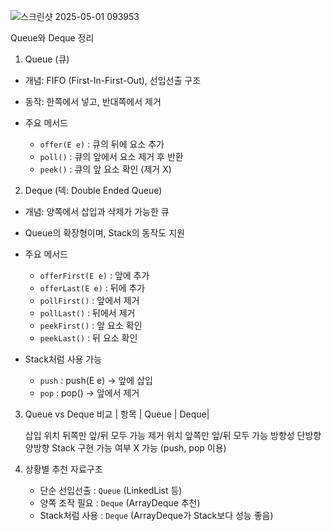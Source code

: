 ![스크린샷 2025-05-01 093953](https://github.com/user-attachments/assets/85437f34-374b-444e-8fb1-b5708f211cc5)

Queue와 Deque 정리
1. Queue (큐)
- 개념: FIFO (First-In-First-Out), 선입선출 구조
- 동작: 한쪽에서 넣고, 반대쪽에서 제거

- 주요 메서드
  - `offer(E e)` : 큐의 뒤에 요소 추가
  - `poll()` : 큐의 앞에서 요소 제거 후 반환
  - `peek()` : 큐의 앞 요소 확인 (제거 X)

2. Deque (덱: Double Ended Queue)
- 개념: 양쪽에서 삽입과 삭제가 가능한 큐
- Queue의 확장형이며, Stack의 동작도 지원

- 주요 메서드
	- `offerFirst(E e)` : 앞에 추가
	- `offerLast(E e)` : 뒤에 추가
	- `pollFirst()` : 앞에서 제거
	- `pollLast()` : 뒤에서 제거
	- `peekFirst()` : 앞 요소 확인
	- `peekLast()` : 뒤 요소 확인

- Stack처럼 사용 가능
  - `push` : push(E e) → 앞에 삽입
  - `pop` : pop() → 앞에서 제거


3. Queue vs Deque 비교
   | 항목 | Queue | Deque| 
    
   삽입 위치	뒤쪽만	앞/뒤 모두 가능
   제거 위치	앞쪽만	앞/뒤 모두 가능
   방향성	단방향	양방향
   Stack 구현 가능 여부	X	가능 (push, pop 이용)

4. 상황별 추천 자료구조
   - 단순 선입선출	: `Queue` (LinkedList 등)
   - 양쪽 조작 필요	: `Deque` (ArrayDeque 추천)
   - Stack처럼 사용	: `Deque` (ArrayDeque가 Stack보다 성능 좋음)
